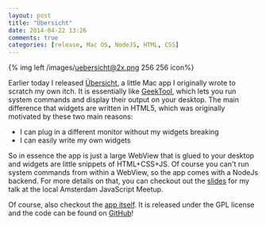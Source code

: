 ```yaml
---
layout: post
title: "Übersicht"
date: 2014-04-22 13:26
comments: true
categories: [release, Mac OS, NodeJS, HTML, CSS]
---
```


{% img left /images/uebersicht@2x.png 256 256 icon%}

Earlier today I released [Übersicht](http://tracesof.net/uebersicht/), a little Mac app I originally wrote to scratch my own itch. It is essentially like [GeekTool](http://projects.tynsoe.org/en/geektool/), which lets you run system commands and display their output on your desktop. The main difference that widgets are written in HTML5, which was originally motivated by these two main reasons:

  * I can plug in a different monitor without my widgets breaking
  * I can easily write my own widgets

So in essence the app is just a large WebView that is glued to your desktop and widgets are little snippets of HTML+CSS+JS. Of course you can't run system commands from within a WebView, so the app comes with a NodeJs backend. For more details on that, you can checkout out the [slides](http://slides.com/felixhageloh/node-native) for my talk at the local Amsterdam JavaScript Meetup.

Of course, also checkout the [app itself](http://tracesof.net/uebersicht/). It is released under the GPL license and the code can be found on [GitHub](https://github.com/felixhageloh/uebersicht)!


